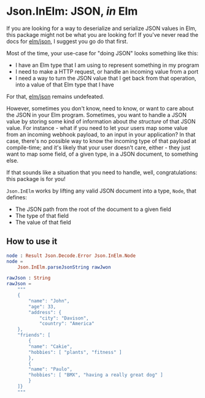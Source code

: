 # Json.InElm: JSON, _in_ Elm

If you are looking for a way to deserialize and serialize JSON values in Elm, this package might not be what you are looking for! If you've never read the docs for [elm/json](https://package.elm-lang.org/packages/elm/json/latest/), I suggest you go do that first.

Most of the time, your use-case for "doing JSON" looks something like this:

- I have an Elm type that I am using to represent something in my program
- I need to make a HTTP request, or handle an incoming value from a port
- I need a way to turn the JSON value that I get back from that operation, into a value of that Elm type that I have

For that, [elm/json](https://package.elm-lang.org/packages/elm/json/latest/) remains undefeated.

However, sometimes you don't know, need to know, or want to care about the JSON in your Elm program. Sometimes, you want to handle a JSON value by storing some kind of information about _the structure_ of that JSON value. For instance - what if you need to let your users map some value from an incoming webhook payload, to an input in your application? In that case, there's no possible way to know the incoming type of that payload at compile-time; and it's likely that your user doesn't care, either - they just want to map some field, of a given type, in a JSON document, to something else.

If that sounds like a situation that you need to handle, well, congratulations: this package is for you!

`Json.InElm` works by lifting any valid JSON document into a type, `Node`, that defines:

- The JSON path from the root of the document to a given field
- The type of that field
- The value of that field

## How to use it

``` elm
node : Result Json.Decode.Error Json.InElm.Node
node =
    Json.InElm.parseJsonString rawJwon

rawJson : String
rawJson =
    """
    {
        "name": "John",
        "age": 33,
        "address": {
            "city": "Davison",
            "country": "America"
    },
    "friends": [
        {
        "name": "Cakie",
        "hobbies": [ "plants", "fitness" ]
        },
        {
        "name": "Paulo",
        "hobbies": [ "BMX", "having a really great dog" ]
        }
    ]}
    """
```
